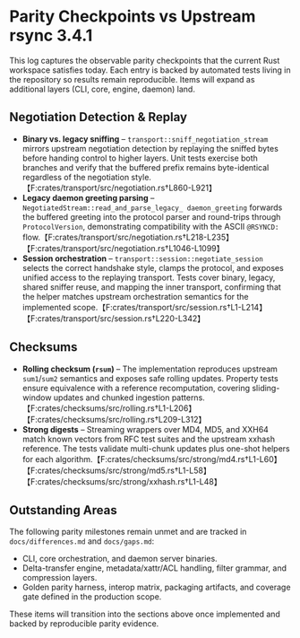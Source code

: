 # Parity Checkpoints vs Upstream rsync 3.4.1

This log captures the observable parity checkpoints that the current Rust
workspace satisfies today. Each entry is backed by automated tests living in
the repository so results remain reproducible. Items will expand as additional
layers (CLI, core, engine, daemon) land.

## Negotiation Detection & Replay

- **Binary vs. legacy sniffing** – `transport::sniff_negotiation_stream` mirrors
  upstream negotiation detection by replaying the sniffed bytes before handing
  control to higher layers. Unit tests exercise both branches and verify that
  the buffered prefix remains byte-identical regardless of the negotiation
  style.【F:crates/transport/src/negotiation.rs†L860-L921】
- **Legacy daemon greeting parsing** – `NegotiatedStream::read_and_parse_legacy_
  daemon_greeting` forwards the buffered greeting into the protocol parser and
  round-trips through `ProtocolVersion`, demonstrating compatibility with the
  ASCII `@RSYNCD:` flow.【F:crates/transport/src/negotiation.rs†L218-L235】【F:crates/transport/src/negotiation.rs†L1046-L1099】
- **Session orchestration** – `transport::session::negotiate_session` selects
  the correct handshake style, clamps the protocol, and exposes unified access
  to the replaying transport. Tests cover binary, legacy, shared sniffer reuse,
  and mapping the inner transport, confirming that the helper matches upstream
  orchestration semantics for the implemented scope.【F:crates/transport/src/session.rs†L1-L214】【F:crates/transport/src/session.rs†L220-L342】

## Checksums

- **Rolling checksum (`rsum`)** – The implementation reproduces upstream
  `sum1`/`sum2` semantics and exposes safe rolling updates. Property tests ensure
  equivalence with a reference recomputation, covering sliding-window updates
  and chunked ingestion patterns.【F:crates/checksums/src/rolling.rs†L1-L206】【F:crates/checksums/src/rolling.rs†L209-L312】
- **Strong digests** – Streaming wrappers over MD4, MD5, and XXH64 match known
  vectors from RFC test suites and the upstream xxhash reference. The tests
  validate multi-chunk updates plus one-shot helpers for each algorithm.【F:crates/checksums/src/strong/md4.rs†L1-L60】【F:crates/checksums/src/strong/md5.rs†L1-L58】【F:crates/checksums/src/strong/xxhash.rs†L1-L48】

## Outstanding Areas

The following parity milestones remain unmet and are tracked in
`docs/differences.md` and `docs/gaps.md`:

- CLI, core orchestration, and daemon server binaries.
- Delta-transfer engine, metadata/xattr/ACL handling, filter grammar, and
  compression layers.
- Golden parity harness, interop matrix, packaging artifacts, and coverage gate
  defined in the production scope.

These items will transition into the sections above once implemented and backed
by reproducible parity evidence.
